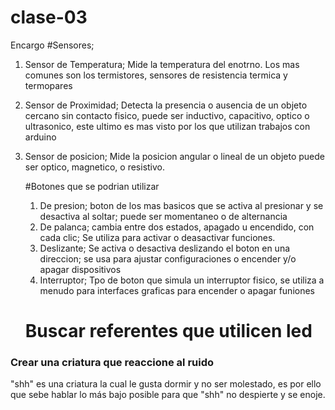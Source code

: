 # clase-03
Encargo
#Sensores; 
1. Sensor de Temperatura; Mide la temperatura del enotrno. Los mas comunes son los termistores, sensores de resistencia termica y termopares
2. Sensor de Proximidad; Detecta la presencia o ausencia de un objeto cercano sin contacto fisico, puede ser inductivo, capacitivo, optico o ultrasonico, este ultimo es mas visto por los que utilizan trabajos con arduino
3. Sensor de posicion; Mide la posicion angular o lineal de un objeto puede ser optico, magnetico, o resistivo.
   
   #Botones que se podrian utilizar
   1. De presion; boton de los mas basicos que se activa al presionar y se desactiva al soltar; puede ser momentaneo o de alternancia
   2. De palanca; cambia entre dos estados, apagado u encendido, con cada clic; Se utiliza para activar o deasactivar funciones.
   3. Deslizante; Se activa o desactiva deslizando el boton en una direccion; se usa para ajustar configuraciones o encender y/o apagar dispositivos
   4. Interruptor; Tpo de boton que simula un interruptor fisico, se utiliza a menudo para interfaces graficas para encender o apagar funiones
      
   # Buscar referentes que utilicen led
### Crear una criatura que reaccione al ruido
"shh" es una criatura la cual le gusta dormir y no ser molestado, es por ello que sebe hablar lo más bajo posible para que "shh" no despierte y se enoje. 
